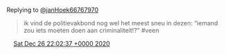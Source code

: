 Replying to [@janHoek66767970](https://twitter.com/janHoek66767970/status/1342948196188901379)

> ik vind de politievakbond nog wel het meest sneu in dezen: “iemand zou iets moeten doen aan criminaliteit\!?” \#veen

<img src="../../media/tweet.ico" width="12" /> [Sat Dec 26 22:02:37 +0000 2020](https://twitter.com/DromerDenker/status/1342953991089647620)